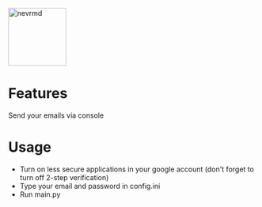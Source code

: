[<img alt="nevrmd" src="https://github.com/nevrmd.png" width="117">](https://github.com/nevrmd)
# Features 
Send your emails via console
# Usage
- Turn on less secure applications in your google account (don't forget to turn off 2-step verification)
- Type your email and password in config.ini
- Run main.py
